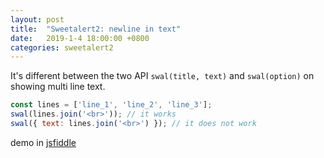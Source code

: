 ```yaml
---
layout: post
title:  "Sweetalert2: newline in text"
date:   2019-1-4 18:00:00 +0800
categories: sweetalert2
---
```

It's different between the two API `swal(title, text)` and `swal(option)` on showing multi line text.
```javascript
const lines = ['line_1', 'line_2', 'line_3'];
swal(lines.join('<br>')); // it works
swal({ text: lines.join('<br>') }); // it does not work
```
demo in [jsfiddle](https://jsfiddle.net/jyrtqxc8/2/)